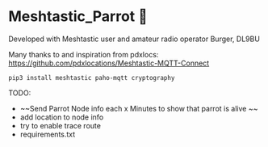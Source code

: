 # Meshtastic_Parrot 🦜

Developed with Meshtastic user and amateur radio operator Burger, DL9BU

Many thanks to and inspiration from pdxlocs: https://github.com/pdxlocations/Meshtastic-MQTT-Connect

```
pip3 install meshtastic paho-mqtt cryptography
```


TODO:
- ~~Send Parrot Node info each x Minutes to show that parrot is alive ~~
- add location to node info
- try to enable trace route
- requirements.txt
